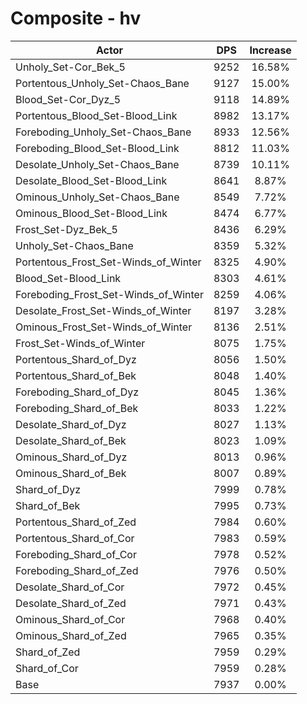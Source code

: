 # Composite - hv
| Actor | DPS | Increase |
|---|:---:|:---:|
|Unholy_Set-Cor_Bek_5|9252|16.58%|
|Portentous_Unholy_Set-Chaos_Bane|9127|15.00%|
|Blood_Set-Cor_Dyz_5|9118|14.89%|
|Portentous_Blood_Set-Blood_Link|8982|13.17%|
|Foreboding_Unholy_Set-Chaos_Bane|8933|12.56%|
|Foreboding_Blood_Set-Blood_Link|8812|11.03%|
|Desolate_Unholy_Set-Chaos_Bane|8739|10.11%|
|Desolate_Blood_Set-Blood_Link|8641|8.87%|
|Ominous_Unholy_Set-Chaos_Bane|8549|7.72%|
|Ominous_Blood_Set-Blood_Link|8474|6.77%|
|Frost_Set-Dyz_Bek_5|8436|6.29%|
|Unholy_Set-Chaos_Bane|8359|5.32%|
|Portentous_Frost_Set-Winds_of_Winter|8325|4.90%|
|Blood_Set-Blood_Link|8303|4.61%|
|Foreboding_Frost_Set-Winds_of_Winter|8259|4.06%|
|Desolate_Frost_Set-Winds_of_Winter|8197|3.28%|
|Ominous_Frost_Set-Winds_of_Winter|8136|2.51%|
|Frost_Set-Winds_of_Winter|8075|1.75%|
|Portentous_Shard_of_Dyz|8056|1.50%|
|Portentous_Shard_of_Bek|8048|1.40%|
|Foreboding_Shard_of_Dyz|8045|1.36%|
|Foreboding_Shard_of_Bek|8033|1.22%|
|Desolate_Shard_of_Dyz|8027|1.13%|
|Desolate_Shard_of_Bek|8023|1.09%|
|Ominous_Shard_of_Dyz|8013|0.96%|
|Ominous_Shard_of_Bek|8007|0.89%|
|Shard_of_Dyz|7999|0.78%|
|Shard_of_Bek|7995|0.73%|
|Portentous_Shard_of_Zed|7984|0.60%|
|Portentous_Shard_of_Cor|7983|0.59%|
|Foreboding_Shard_of_Cor|7978|0.52%|
|Foreboding_Shard_of_Zed|7976|0.50%|
|Desolate_Shard_of_Cor|7972|0.45%|
|Desolate_Shard_of_Zed|7971|0.43%|
|Ominous_Shard_of_Cor|7968|0.40%|
|Ominous_Shard_of_Zed|7965|0.35%|
|Shard_of_Zed|7959|0.29%|
|Shard_of_Cor|7959|0.28%|
|Base|7937|0.00%|
